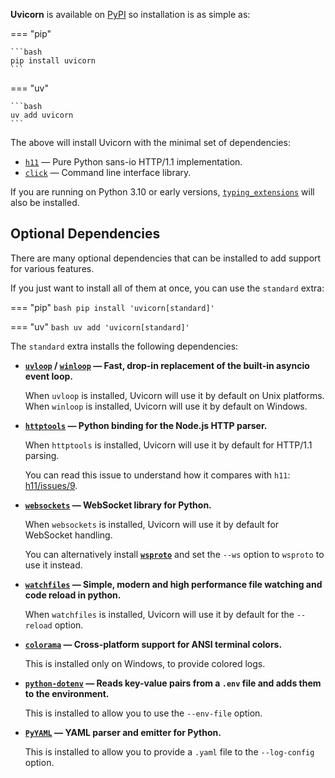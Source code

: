 **Uvicorn** is available on [PyPI](https://pypi.org/project/uvicorn/) so installation is as simple as:

=== "pip"

    ```bash
    pip install uvicorn
    ```

=== "uv"

    ```bash
    uv add uvicorn
    ```

The above will install Uvicorn with the minimal set of dependencies:

- [`h11`](https://github.com/python-hyper/h11) — Pure Python sans-io HTTP/1.1 implementation.
- [`click`](https://github.com/pallets/click) — Command line interface library.

If you are running on Python 3.10 or early versions,
[`typing_extensions`](https://github.com/python/typing_extensions) will also be installed.

## Optional Dependencies

There are many optional dependencies that can be installed to add support for various features.

If you just want to install all of them at once, you can use the `standard` extra:

=== "pip"
    ```bash
    pip install 'uvicorn[standard]'
    ```

=== "uv"
    ```bash
    uv add 'uvicorn[standard]'
    ```

The `standard` extra installs the following dependencies:

- **[`uvloop`](https://github.com/MagicStack/uvloop) / [`winloop`](https://github.com/Vizonex/Winloop) — Fast, drop-in replacement of the built-in asyncio event loop.**

    When `uvloop` is installed, Uvicorn will use it by default on Unix platforms. When `winloop` is installed, Uvicorn will use it by default on Windows.

- **[`httptools`](https://github.com/MagicStack/httptools) — Python binding for the Node.js HTTP parser.**

    When `httptools` is installed, Uvicorn will use it by default for HTTP/1.1 parsing.

    You can read this issue to understand how it compares with `h11`: [h11/issues/9](https://github.com/python-hyper/h11/issues/9).

- **[`websockets`](https://websockets.readthedocs.io/en/stable/) — WebSocket library for Python.**

    When `websockets` is installed, Uvicorn will use it by default for WebSocket handling.

    You can alternatively install **[`wsproto`](https://github.com/python-hyper/wsproto)** and set the `--ws`
    option to `wsproto` to use it instead.

- **[`watchfiles`](https://github.com/samuelcolvin/watchfiles) — Simple, modern and high performance file
    watching and code reload in python.**

    When `watchfiles` is installed, Uvicorn will use it by default for the `--reload` option.

- **[`colorama`](https://github.com/tartley/colorama) — Cross-platform support for ANSI terminal
    colors.**

    This is installed only on Windows, to provide colored logs.

- **[`python-dotenv`](https://github.com/theskumar/python-dotenv) — Reads key-value pairs from a `.env` file
    and adds them to the environment.**

    This is installed to allow you to use the `--env-file` option.

- **[`PyYAML`](https://github.com/yaml/pyyaml) — YAML parser and emitter for Python.**

    This is installed to allow you to provide a `.yaml` file to the `--log-config` option.
